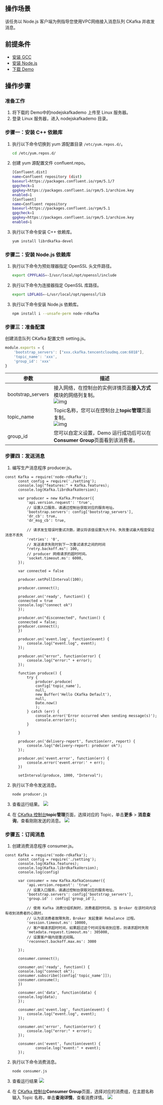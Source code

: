 ## 操作场景

该任务以 Node.js 客户端为例指导您使用VPC网络接入消息队列 CKafka 并收发消息。

## 前提条件

- [安装 GCC](https://gcc.gnu.org/install/)
- [安装 Node.js](https://nodejs.org/en/download/)
- [下载 Demo](https://github.com/TencentCloud/ckafka-sdk-demo/tree/main/nodejskafkademo/VPC)

## 操作步骤

### 准备工作

1. 将下载的 Demo中的nodejskafkademo 上传至 Linux 服务器。
2. 登录 Linux 服务器，进入 nodejskafkademo 目录。

### 步骤一：安装 C++ 依赖库

1. 执行以下命令切换到 yum 源配置目录 `/etc/yum.repos.d/`。

   ```bash
   cd /etc/yum.repos.d/
   ```

2. 创建 yum 源配置文件 confluent.repo。

   ```bash
   [Confluent.dist]
   name=Confluent repository (dist)
   baseurl=https://packages.confluent.io/rpm/5.1/7
   gpgcheck=1
   gpgkey=https://packages.confluent.io/rpm/5.1/archive.key
   enabled=1   
   [Confluent]
   name=Confluent repository
   baseurl=https://packages.confluent.io/rpm/5.1
   gpgcheck=1
   gpgkey=https://packages.confluent.io/rpm/5.1/archive.key
   enabled=1
   ```

3. 执行以下命令安装 C++ 依赖库。

   ```bash
   yum install librdkafka-devel
   ```


### 步骤二：安装 Node.js 依赖库

1. 执行以下命令为预处理器指定 OpenSSL 头文件路径。

   ```bash
   export CPPFLAGS=-I/usr/local/opt/openssl/include
   ```

2. 执行以下命令为连接器指定 OpenSSL 库路径。

   ```bash
   export LDFLAGS=-L/usr/local/opt/openssl/lib
   ```

3. 执行以下命令安装 Node.js 依赖库。

   ```bash
   npm install i --unsafe-perm node-rdkafka
   ```


### 步骤三：准备配置

创建消息队列 CKafka 配置文件 setting.js。

```js
module.exports = {
    'bootstrap_servers': ["xxx.ckafka.tencentcloudmq.com:6018"],
    'topic_name': 'xxx',
    'group_id': 'xxx'
}
```

| 参数              | 描述                                                         |
| ----------------- | ------------------------------------------------------------ |
| bootstrap_servers | 接入网络，在控制台的实例详情页面**接入方式**模块的网络列复制。<br/>![img](https://main.qcloudimg.com/raw/88b29cffdf22e3a0309916ea715057a1.png) |
| topic_name        | Topic名称，您可以在控制台上**topic管理**页面复制。<br/>![img](https://main.qcloudimg.com/raw/e7d353c89bbb204303501e8366f59d2c.png) |
| group_id          | 您可以自定义设置，Demo 运行成功后可以在**Consumer Group**页面看到该消费者。 |

### 步骤四：发送消息

1. 编写生产消息程序 producer.js。
```
const Kafka = require('node-rdkafka');
      const config = require('./setting');
      console.log("features:" + Kafka.features);
      console.log(Kafka.librdkafkaVersion);
      
      var producer = new Kafka.Producer({
          'api.version.request': 'true',
          // 设置入口服务，请通过控制台获取对应的服务地址。
          'bootstrap.servers': config['bootstrap_servers'],
          'dr_cb': true,
          'dr_msg_cb': true,
      
          // 请求发生错误时重试次数，建议将该值设置为大于0，失败重试最大程度保证消息不丢失
          'retries': '0',
          // 发送请求失败时到下一次重试请求之间的时间
          "retry.backoff.ms": 100,
          // producer 网络请求的超时时间。
          'socket.timeout.ms': 6000,
      });
      
      var connected = false
      
      producer.setPollInterval(100);
      
      producer.connect();
      
      producer.on('ready', function() {
      connected = true
      console.log("connect ok")
      });
      
      producer.on("disconnected", function() {
      connected = false;
      producer.connect();
      })
      
      producer.on('event.log', function(event) {
          console.log("event.log", event);
      });
      
      producer.on("error", function(error) {
          console.log("error:" + error);
      });
      
      function produce() {
          try {
              producer.produce(
              config['topic_name'],   
              null,      
              new Buffer('Hello CKafka Default'),      
              null,   
              Date.now()
              );
          } catch (err) {
              console.error('Error occurred when sending message(s)');
              console.error(err);
          }
      
      }
      
      producer.on('delivery-report', function(err, report) {
          console.log("delivery-report: producer ok");
      });
      
      producer.on('event.error', function(err) {
          console.error('event.error:' + err);
      })
      
      setInterval(produce, 1000, "Interval");
```

2. 执行以下命令发送消息。

   ```bash
   node producer.js
   ```

3. 查看运行结果。
   ![](https://main.qcloudimg.com/raw/195f4aee06ba86755407b4a75812c256.png)

4. 在 [CKafka 控制台](https://console.cloud.tencent.com/ckafka)**topic管理**页面，选择对应的 Topic，单击**更多** > **消息查询**，查看刚刚发送的消息。
   ![](https://main.qcloudimg.com/raw/e20a0809942f90e0efd5fd1f217574b0.png)

### 步骤五：订阅消息

1. 创建消费消息程序 consumer.js。
```
const Kafka = require('node-rdkafka');
      const config = require('./setting');
      console.log(Kafka.features);
      console.log(Kafka.librdkafkaVersion);
      console.log(config)
      
      var consumer = new Kafka.KafkaConsumer({
          'api.version.request': 'true',
          // 设置入口服务，请通过控制台获取对应的服务地址。
          'bootstrap.servers': config['bootstrap_servers'],
          'group.id' : config['group_id'],
      
          // 使用 Kafka 消费分组机制时，消费者超时时间。当 Broker 在该时间内没有收到消费者的心跳时，
          // 认为该消费者故障失败，Broker 发起重新 Rebalance 过程。
          'session.timeout.ms': 10000,
          // 客户端请求超时时间，如果超过这个时间没有收到应答，则请求超时失败
          'metadata.request.timeout.ms': 305000,
          // 设置客户端内部重试间隔。
          'reconnect.backoff.max.ms': 3000
      
      });
      
      consumer.connect();
      
      consumer.on('ready', function() {
      console.log("connect ok");
      consumer.subscribe([config['topic_name']]);
      consumer.consume();
      })
      
      consumer.on('data', function(data) {
      console.log(data);
      });
      
      consumer.on('event.log', function(event) {
          console.log("event.log", event);
      });
      
      consumer.on('error', function(error) {
          console.log("error:" + error);
      });
      
      consumer.on('event', function(event) {
              console.log("event:" + event);
      });
```


2. 执行以下命令消费消息。

   ```bash
   node consumer.js
   ```

3. 查看运行结果
   ![](https://main.qcloudimg.com/raw/deecbf58c00e07531b4ea703c4046b46.png)

4. 在 [CKafka 控制台](https://console.cloud.tencent.com/ckafka)**Consumer Group**页面，选择对应的消费组，在主题名称输入 Topic 名称，单击**查询详情**，查看消费详情。
   ![](https://main.qcloudimg.com/raw/3020dcb5f8fd73e02949b20fef4f956f.png)
